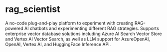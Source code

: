 # rag_scientist
A no-code plug-and-play platform to experiment with creating RAG-powered AI chatbots and experimenting different RAG strategies. Supports enterprise vector database solutions including Azure AI Search Vector Store and Vertex AI Vector Search, as well as LLM support for AzureOpenAI, OpenAI, Vertex AI, and HuggingFace Inference API.

